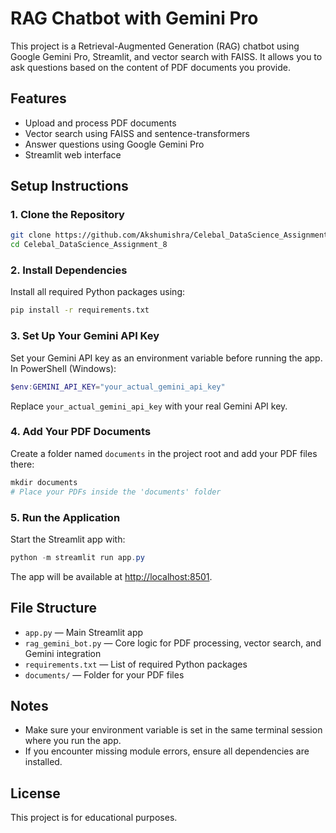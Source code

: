 # RAG Chatbot with Gemini Pro

This project is a Retrieval-Augmented Generation (RAG) chatbot using Google Gemini Pro, Streamlit, and vector search with FAISS. It allows you to ask questions based on the content of PDF documents you provide.

## Features
- Upload and process PDF documents
- Vector search using FAISS and sentence-transformers
- Answer questions using Google Gemini Pro
- Streamlit web interface

## Setup Instructions

### 1. Clone the Repository
```bash
git clone https://github.com/Akshumishra/Celebal_DataScience_Assignment_8.git
cd Celebal_DataScience_Assignment_8
```

### 2. Install Dependencies
Install all required Python packages using:
```bash
pip install -r requirements.txt
```

### 3. Set Up Your Gemini API Key
Set your Gemini API key as an environment variable before running the app. In PowerShell (Windows):
```powershell
$env:GEMINI_API_KEY="your_actual_gemini_api_key"
```
Replace `your_actual_gemini_api_key` with your real Gemini API key.

### 4. Add Your PDF Documents
Create a folder named `documents` in the project root and add your PDF files there:
```powershell
mkdir documents
# Place your PDFs inside the 'documents' folder
```

### 5. Run the Application
Start the Streamlit app with:
```powershell
python -m streamlit run app.py
```

The app will be available at [http://localhost:8501](http://localhost:8501).

## File Structure
- `app.py` — Main Streamlit app
- `rag_gemini_bot.py` — Core logic for PDF processing, vector search, and Gemini integration
- `requirements.txt` — List of required Python packages
- `documents/` — Folder for your PDF files

## Notes
- Make sure your environment variable is set in the same terminal session where you run the app.
- If you encounter missing module errors, ensure all dependencies are installed.

## License
This project is for educational purposes.
